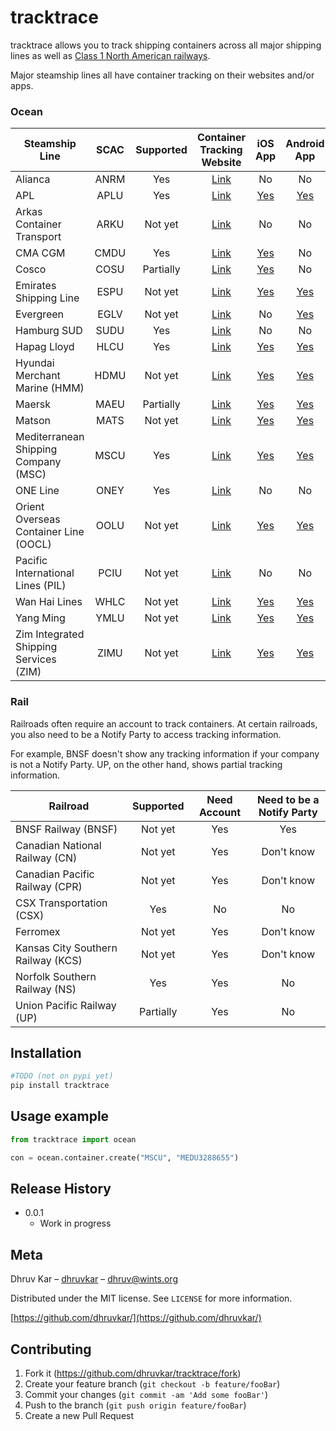 # tracktrace

tracktrace allows you to track shipping containers across all major shipping lines as well as [Class 1 North American railways](https://en.wikipedia.org/wiki/Railroad_classes#Class_I).

Major steamship lines all have container tracking on their websites and/or apps.

### Ocean


| Steamship Line   |SCAC | Supported     | Container Tracking Website | iOS App | Android App |
| -------------    | :---------: | :-------------: | :---------------: | :----: | :---------: |
| Alianca          | ANRM |   Yes            | [Link](https://www.alianca.com.br/alianca/en/alianca/ecommerce_alianca/track_trace_alianca/index.html)  | No | No |
| APL              | APLU |   Yes            | [Link](https://www.apl.com/ebusiness/tracking)  | [Yes](https://apps.apple.com/us/app/apl-shipping/id1316352566?ign-mpt=uo%3D4) | [Yes](https://play.google.com/store/apps/details?id=com.apl.mobile)
| Arkas Container Transport |ARKU | Not yet     | [Link](https://webtracking.arkasline.com.tr/shipmenttracking) | No | No |
| CMA CGM          | CMDU |   Yes            | [Link](https://www.cma-cgm.com/ebusiness/tracking)  | [Yes](https://apps.apple.com/us/app/cma-cgm/id976582997?ign-mpt=uo%3D4) | No | 
| Cosco            | COSU |   Partially            | [Link](https://elines.coscoshipping.com/ebusiness/cargoTracking)  | [Yes](https://apps.apple.com/us/app/cosco-shipping-lines/id998446230?ign-mpt=uo%3D4) | No |
| Emirates Shipping Line | ESPU | Not yet | [Link](https://www.emiratesline.com/cargo-tracking/) | [Yes](https://apps.apple.com/us/app/esl-mobile/id1106834658?ign-mpt=uo%3D4) | [Yes](https://play.google.com/store/apps/details?id=com.emiratesline.android) |
| Evergreen        | EGLV |   Not yet            | [Link](https://www.shipmentlink.com/servlet/TDB1_CargoTracking.do)  | No | [Yes](https://play.google.com/store/apps/details?id=com.shipmentlink.mobile) |
| Hamburg SUD      | SUDU |   Yes            | [Link](https://www.hamburgsud-line.com/liner/en/liner_services/ecommerce/track_trace/index.html) | No | No |
| Hapag Lloyd      | HLCU |   Yes       | [Link](https://www.hapag-lloyd.com/en/online-business/tracing/tracing-by-container.html)  | [Yes](https://apps.apple.com/us/app/hapag-lloyd/id935668102?ign-mpt=uo%3D4) | [Yes](https://play.google.com/store/apps/details?id=com.hlag.fit) |
| Hyundai Merchant Marine (HMM) |HDMU | Not yet | [Link](https://www.hmm21.com/cms/business/ebiz/trackTrace/trackTrace/index.jsp) | [Yes](https://apps.apple.com/us/app/hmm-shiptrack/id590402800?ign-mpt=uo%3D4) | [Yes](https://play.google.com/store/apps/details?id=com.hmm.mobileapp) |
| Maersk           | MAEU |   Partially            | [Link](https://www.maersk.com/tracking/)  | [Yes](https://apps.apple.com/us/app/maersk-shipment/id1163233195?ign-mpt=uo%3D4) | [Yes](https://play.google.com/store/apps/details?id=com.maersk.trackandtrace.maerskline) | 
| Matson           | MATS   | Not yet       | [Link](https://www.matson.com/shipment-tracking.html) | [Yes](https://apps.apple.com/us/app/track-my-container/id1299640687?ign-mpt=uo%3D4) | [Yes](https://play.google.com/store/apps/details?id=com.matson.containertrack) | 
| Mediterranean Shipping Company (MSC) |MSCU |  Yes     | [Link](https://www.msc.com/track-a-shipment?agencyPath=mwi) | [Yes](https://apps.apple.com/us/app/mymsc/id1454791941?ign-mpt=uo%3D4) | [Yes](https://play.google.com/store/apps/details?id=com.MSC.myMSCApp) |
| ONE Line         | ONEY |   Yes | [Link](https://ecomm.one-line.com/ecom/CUP_HOM_3301.do)  | No | No |
| Orient Overseas Container Line (OOCL) | OOLU | Not yet | [Link](https://www.oocl.com/eng/ourservices/eservices/cargotracking/Pages/cargotracking.aspx) | [Yes](https://apps.apple.com/us/app/oocl-lite/id420862192?ign-mpt=uo%3D4) | [Yes](https://play.google.com/store/apps/details?id=com.oocl.oocllite)
| Pacific International Lines (PIL) | PCIU | Not yet | [Link](https://www.pilship.com/en--/120.html)| No | No | 
| Wan Hai Lines | WHLC | Not yet | [Link](https://www.wanhai.com/views/cargoTrack/CargoTrack.xhtml) | [Yes](https://apps.apple.com/us/app/%E8%90%AC%E6%B5%B7%E8%88%AA%E9%81%8B-wan-hai-lines-ltd/id858445572?ign-mpt=uo%3D4) | [Yes](https://play.google.com/store/apps/details?id=com.sdt.wanhai) |
| Yang Ming        |YMLU |   Not yet            | [Link](https://www.yangming.com/e-service/Track_Trace/track_trace_cargo_tracking.aspx) | [Yes](https://apps.apple.com/us/app/yang-ming/id573468171?ign-mpt=uo%3D4) | [Yes](https://play.google.com/store/apps/details?id=tw.com.mobimedia.yangming) |
| Zim Integrated Shipping Services (ZIM) |ZIMU | Not yet | [Link](https://www.zim.com/tools/track-a-shipment)| [Yes](https://apps.apple.com/us/app/zim-shipping/id1084970104?ign-mpt=uo%3D4) | [Yes](https://play.google.com/store/apps/details?id=com.zim) |


### Rail

Railroads often require an account to track containers. At certain railroads, you also need to be a Notify Party to access tracking information. 

For example, BNSF doesn't show any tracking information if your company is not a Notify Party. UP, on the other hand, shows partial tracking information. 


| Railroad | Supported | Need Account | Need to be a Notify Party |
| ---- | :--: | :-------: | :---------: | 
| BNSF Railway (BNSF) | Not yet | Yes | Yes |
| Canadian National Railway (CN) | Not yet | Yes | Don't know | 
| Canadian Pacific Railway (CPR) | Not yet | Yes | Don't know |
| CSX Transportation (CSX) | Yes | No | No | 
| Ferromex | Not yet | Yes | Don't know | 
| Kansas City Southern Railway (KCS)| Not yet | Yes | Don't know | 
| Norfolk Southern Railway (NS) | Yes | Yes | No |
| Union Pacific Railway (UP) | Partially | Yes | No | 



## Installation


```sh
#TODO (not on pypi yet)
pip install tracktrace 
```

## Usage example


```python
from tracktrace import ocean

con = ocean.container.create("MSCU", "MEDU3288655")

```


## Release History

* 0.0.1
    * Work in progress

## Meta

Dhruv Kar – [dhruvkar](https://twitter.com/dhruvkar) – dhruv@wints.org

Distributed under the MIT license. See ``LICENSE`` for more information.

[https://github.com/dhruvkar/](https://github.com/dhruvkar/)

## Contributing

1. Fork it (<https://github.com/dhruvkar/tracktrace/fork>)
2. Create your feature branch (`git checkout -b feature/fooBar`)
3. Commit your changes (`git commit -am 'Add some fooBar'`)
4. Push to the branch (`git push origin feature/fooBar`)
5. Create a new Pull Request

